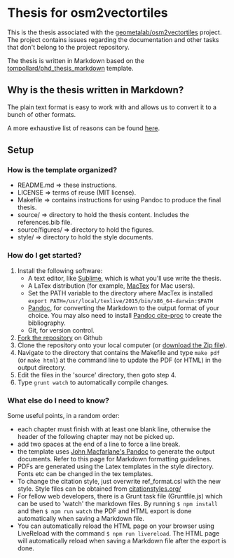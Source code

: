 # Thesis for osm2vectortiles

This is the thesis associated with the
[geometalab/osm2vectortiles](https://github.com/geometalab/osm2vectortiles) project.
The project contains issues regarding the documentation and other tasks
that don't belong to the project repository.

The thesis is written in Markdown based on the
[tompollard/phd_thesis_markdown](https://github.com/tompollard/phd_thesis_markdown) template.

## Why is the thesis written in Markdown?

The plain text format is easy to work with and allows us to convert it to a bunch
of other formats.

A more exhaustive list of reasons can be found [here](https://github.com/tompollard/phd_thesis_markdown#why-write-my-thesis-in-markdown).

## Setup

### How is the template organized?

- README.md => these instructions.
- LICENSE => terms of reuse (MIT license).
- Makefile => contains instructions for using Pandoc to produce the final thesis.
- source/ => directory to hold the thesis content. Includes the references.bib file.
- source/figures/ => directory to hold the figures.
- style/ => directory to hold the style documents.

### How do I get started?

1. Install the following software:
    - A text editor, like [Sublime](https://www.sublimetext.com/), which is what you'll use write the thesis. 
    - A LaTex distribution (for example, [MacTex](https://tug.org/mactex/) for Mac users).
    - Set the PATH variable to the directory where MacTex is installed `export PATH=/usr/local/texlive/2015/bin/x86_64-darwin:$PATH`
    - [Pandoc](http://johnmacfarlane.net/pandoc), for converting the Markdown to the output format of your choice.  You may also need to install [Pandoc cite-proc](http://pandoc.org/demo/example19/Extension-citations.html) to create the bibliography.
    - Git, for version control.
2. [Fork the repository](https://github.com/tompollard/phd_thesis_markdown/fork) on Github  
3. Clone the repository onto your local computer (or [download the Zip file](https://github.com/tompollard/phd_thesis_markdown/archive/master.zip)).  
4. Navigate to the directory that contains the Makefile and type `make pdf` (or `make html`) at the command line to update the PDF (or HTML) in the output directory.
5. Edit the files in the 'source' directory, then goto step 4.
6. Type `grunt watch` to automatically compile changes.

### What else do I need to know?

Some useful points, in a random order:
- each chapter must finish with at least one blank line, otherwise the header of the following chapter may not be picked up.
- add two spaces at the end of a line to force a line break.
- the template uses [John Macfarlane's Pandoc](http://johnmacfarlane.net/pandoc/README.html) to generate the output documents. Refer to this page for Markdown formatting guidelines.
- PDFs are generated using the Latex templates in the style directory. Fonts etc can be changed in the tex templates.
- To change the citation style, just overwrite ref_format.csl with the new style. Style files can be obtained from [citationstyles.org/](http://citationstyles.org/)
- For fellow web developers, there is a Grunt task file (Gruntfile.js) which can be used to 'watch' the markdown files. By running `$ npm install` and then `$ npm run watch` the PDF and HTML export is done automatically when saving a Markdown file.
- You can automatically reload the HTML page on your browser using LiveReload with the command `$ npm run livereload`. The HTML page will automatically reload when saving a Markdown file after the export is done.

